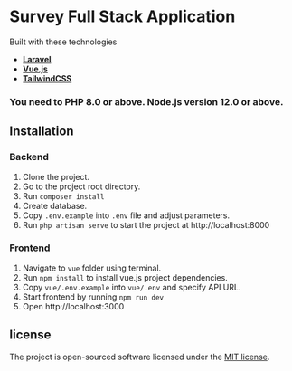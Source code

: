 # Survey Full Stack Application

Built with these technologies

- **[Laravel](https://laravel.com/)**
- **[Vue.js](https://vuejs.org/)**
- **[TailwindCSS](https://tailwindcss.com/)**

### You need to PHP 8.0 or above. Node.js version 12.0 or above.

## Installation

### Backend
1. Clone the project.
2. Go to the project root directory.
3. Run ```composer install```
4. Create database.
5. Copy ```.env.example``` into ```.env``` file and adjust parameters.
6. Run ```php artisan serve``` to start the project at http://localhost:8000

### Frontend
1. Navigate to ```vue``` folder using terminal.
2. Run ```npm install``` to install vue.js project dependencies.
3. Copy ```vue/.env.example``` into ```vue/.env``` and specify API URL.
4. Start frontend by running ```npm run dev```
5. Open http://localhost:3000

## license
The project is open-sourced software licensed under the [MIT license](https://opensource.org/license/mit/).
